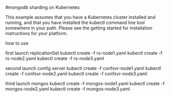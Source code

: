 #mongodb sharding on Kubernetes

This example assumes that you have a Kubernetes cluster installed and running, and that you have installed the kubectl command line tool somewhere in your path. Please see the getting started for installation instructions for your platform.

how to use

first launch replicationSet
kubectl create -f rs-node1.yaml
kubectl create -f rs-node2.yaml
kubectl create -f rs-node3.yaml

second launch config server
kubectl create -f confsvr-node1.yaml
kubectl create -f confsvr-node2.yaml
kubectl create -f confsvr-node3.yaml

third launch mongos
kubectl create -f mongos-node1.yaml
kubectl create -f mongos-node2.yaml
kubectl create -f mongos-node3.yaml
